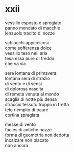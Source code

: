 # xxii

vessillo esposto e spregiato  
panno mondato di macchie  
lenzuolo tradito di nozze

schiocchi appiccicosi  
come sofferenza dolce  
vessillo teso nell'aria  
tesa essa pure di freddo  
che va via

sera lontana di primavera  
lontana sera di strazio  
di vento e di sensi  
di dolorosa nascita  
di remota venuta al mondo  
scaglia di notte più densa  
straccio tessuto troppo in fretta  
telo riempito di paure  
cortina spregiata

messe di vento  
facies di antiche nozze  
forma di geometria non dedotta  
incalzare non placato  
non ancora
